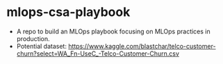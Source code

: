 # mlops-csa-playbook
- A repo to build an MLOps playbook focusing on MLOps practices in production.
- Potential dataset: https://www.kaggle.com/blastchar/telco-customer-churn?select=WA_Fn-UseC_-Telco-Customer-Churn.csv
